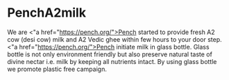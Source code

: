 # PenchA2milk
We are <"a href="https://pench.org/">Pench</a> started to provide fresh A2 cow (desi cow) milk and A2 Vedic ghee within few hours to your door step.  <"a href="https://pench.org/">Pench</a> initiate milk in glass bottle. Glass bottle is not only environment friendly but also preserve natural taste of divine nectar i.e. milk by keeping all nutrients intact. By using glass bottle we promote plastic free campaign.
